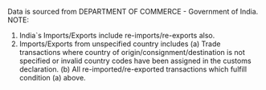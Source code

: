 Data is sourced from DEPARTMENT OF COMMERCE - Government of India.
NOTE:	
1. India`s Imports/Exports include re-imports/re-exports also.
2. Imports/Exports from unspecified country includes
  (a) Trade transactions where country of origin/consignment/destination is not specified or invalid country codes have been assigned in the customs declaration.
  (b) All re-imported/re-exported transactions which fulfill condition (a) above.
